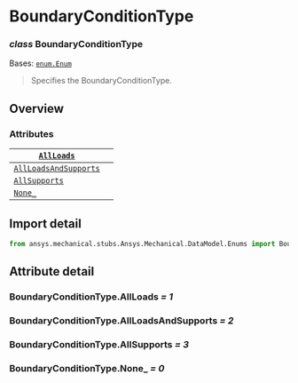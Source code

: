 <a id="boundaryconditiontype"></a>

# BoundaryConditionType

<a id="BoundaryConditionType"></a>

### *class* BoundaryConditionType

Bases: [`enum.Enum`](https://docs.python.org/3/library/enum.html#enum.Enum)

> Specifies the BoundaryConditionType.

> <!-- !! processed by numpydoc !! -->

<a id="overview"></a>

## Overview

### Attributes

| [`AllLoads`](#BoundaryConditionType.AllLoads)                       |    |
|---------------------------------------------------------------------|----|
| [`AllLoadsAndSupports`](#BoundaryConditionType.AllLoadsAndSupports) |    |
| [`AllSupports`](#BoundaryConditionType.AllSupports)                 |    |
| [`None_`](#BoundaryConditionType.None_)                             |    |

<a id="import-detail"></a>

## Import detail

```python
from ansys.mechanical.stubs.Ansys.Mechanical.DataModel.Enums import BoundaryConditionType
```

<a id="attribute-detail"></a>

## Attribute detail

<a id="BoundaryConditionType.AllLoads"></a>

### BoundaryConditionType.AllLoads *= 1*

<a id="BoundaryConditionType.AllLoadsAndSupports"></a>

### BoundaryConditionType.AllLoadsAndSupports *= 2*

<a id="BoundaryConditionType.AllSupports"></a>

### BoundaryConditionType.AllSupports *= 3*

<a id="BoundaryConditionType.None_"></a>

### BoundaryConditionType.None_ *= 0*
